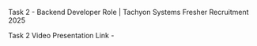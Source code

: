 Task 2 - Backend Developer Role | Tachyon Systems Fresher Recruitment 2025

Task 2 Video Presentation Link - 
